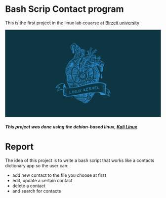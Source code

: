 # Bash Scrip Contact program
This is the first project in the linux lab couarse at [Birzeit university](https://www.birzeit.edu/en/content/encs3130-linux-laboratory)

![](linux.png)

##### This project was done using the debian-based linux, [Kali Linux](https://www.kali.org/)



# Report
The idea of this project is to write a bash script that works like a contacts dictionary app
so the user can:
* add new contact to the file you choose at first 
* edit, update a certain contact
* delete a contact
* and search for contacts


